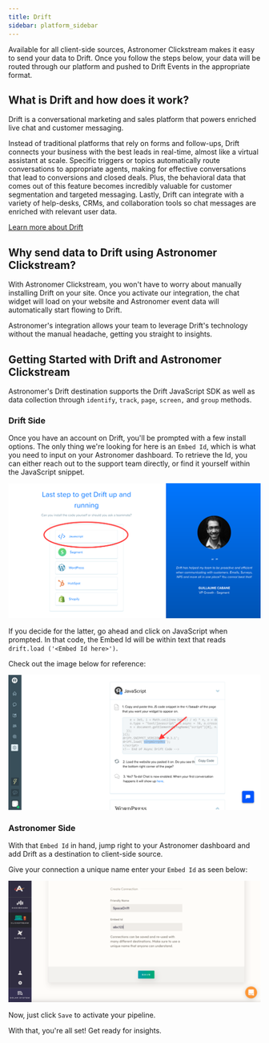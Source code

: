 ```yaml
---
title: Drift
sidebar: platform_sidebar
---
```


Available for all client-side sources, Astronomer Clickstream makes it easy to send your data to Drift. Once you follow the steps below, your data will be routed through our platform and pushed to Drift Events in the appropriate format.

## What is Drift and how does it work?

Drift is a conversational marketing and sales platform that powers enriched live chat and customer messaging.

Instead of traditional platforms that rely on forms and follow-ups, Drift connects your business with the best leads in real-time, almost like a virtual assistant at scale. Specific triggers or topics automatically route conversations to appropriate agents, making for effective conversations that lead to conversions and closed deals. Plus, the behavioral data that comes out of this feature becomes incredibly valuable for customer segmentation and targeted messaging. Lastly, Drift can integrate with a variety of help-desks, CRMs, and collaboration tools so chat messages are enriched with relevant user data. 

[Learn more about Drift](https://www.drift.com/)

## Why send data to Drift using Astronomer Clickstream?

With Astronomer Clickstream, you won't have to worry about manually installing Drift on your site. Once you activate our integration, the chat widget will load on your website and Astronomer event data will automatically start flowing to Drift.

Astronomer's integration allows your team to leverage Drift's technology without the manual headache, getting you straight to insights.

## Getting Started with Drift and Astronomer Clickstream

Astronomer's Drift destination supports the Drift JavaScript SDK as well as data collection through `identify`, `track`, `page`, `screen,` and `group` methods.

### Drift Side

Once you have an account on Drift, you'll be prompted with a few install options. The only thing we're looking for here is an `Embed Id`, which is what you need to input on your Astronomer dashboard. To retrieve the Id, you can either reach out to the support team directly, or find it yourself within the JavaScript snippet.

![drift1](../../../images/drift1.png)

If you decide for the latter, go ahead and click on JavaScript when prompted. In that code, the Embed Id will be within text that reads `drift.load ('<Embed Id here>')`.

Check out the image below for reference:

![drift2](../../../images/drift2.png)


### Astronomer Side

With that `Embed Id` in hand, jump right to your Astronomer dashboard and add Drift as a destination to client-side source.

Give your connection a unique name enter your `Embed Id` as seen below:

![drift3](../../../images/drift3.png)

Now, just click `Save` to activate your pipeline.

With that, you're all set! Get ready for insights.
